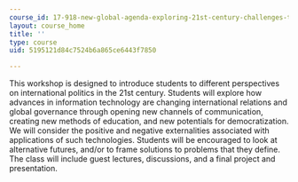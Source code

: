 ```yaml
---
course_id: 17-918-new-global-agenda-exploring-21st-century-challenges-through-innovations-in-information-technologies-january-iap-2006
layout: course_home
title: ''
type: course
uid: 5195121d84c7524b6a865ce6443f7850

---
```

This workshop is designed to introduce students to different perspectives on international politics in the 21st century. Students will explore how advances in information technology are changing international relations and global governance through opening new channels of communication, creating new methods of education, and new potentials for democratization. We will consider the positive and negative externalities associated with applications of such technologies. Students will be encouraged to look at alternative futures, and/or to frame solutions to problems that they define. The class will include guest lectures, discussions, and a final project and presentation.
